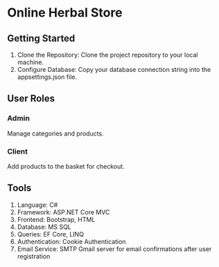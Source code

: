 # Online Herbal Store

## Getting Started

1. Clone the Repository: Clone the project repository to your local machine.
2. Configure Database: Copy your database connection string into the appsettings.json file.

## User Roles
### Admin
Manage categories and products.
### Client
Add products to the basket for checkout.

## Tools 

1. Language: C#
2. Framework: ASP.NET Core MVC
3. Frontend: Bootstrap, HTML
4. Database: MS SQL
5. Queries: EF Core, LINQ
6. Authentication: Cookie Authentication
7. Email Service: SMTP Gmail server for email confirmations after user registration

